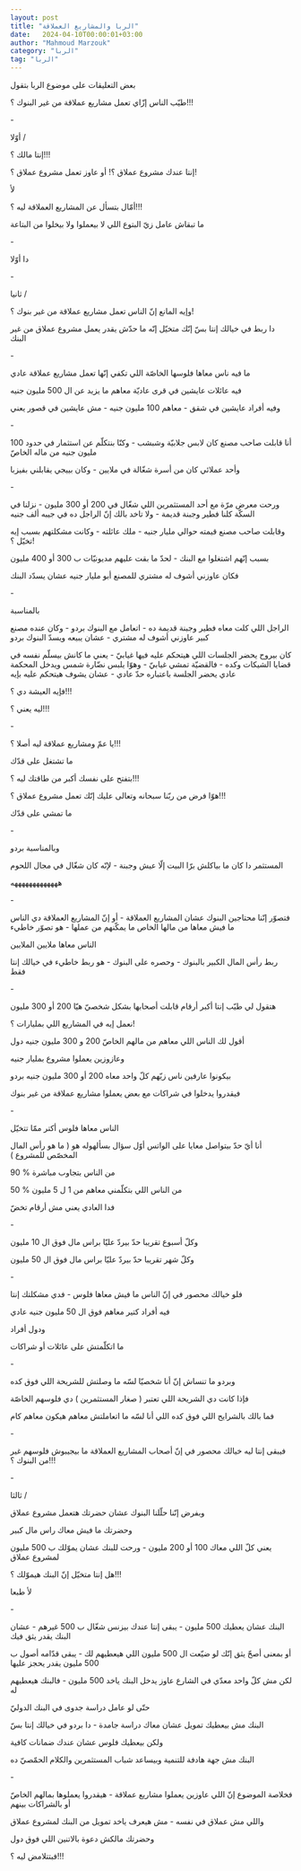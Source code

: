 ```yaml
---
layout: post
title: "الربا والمشاريع العملاقة"
date:   2024-04-10T00:00:01+03:00
author: "Mahmoud Marzouk"
category: "الربا"
tag: "الربا"
---
```



بعض التعليقات على موضوع الربا بتقول

طيّب الناس إزّاي تعمل مشاريع عملاقة من غير البنوك
؟!!!

\-

أوّلا /

إنتا مالك ؟!!!

إنتا عندك مشروع عملاق ؟! أو عاوز تعمل مشروع عملاق
؟!

لأ

أمّال بتسأل عن المشاريع العملاقة ليه ؟!!!

ما تبقاش عامل زيّ البتوع اللي لا بيعملوا ولا بيخلوا من
البتاعة

\-

دا أوّلا

\-

ثانيا /

وإيه المانع إنّ الناس تعمل مشاريع عملاقة من غير بنوك
؟!

دا ربط في خيالك إنتا بسّ إنّك متخيّل إنّه ما حدّش يقدر يعمل
مشروع عملاق من غير البنك

\-

ما فيه ناس معاها فلوسها الخاصّة اللي تكفي إنّها تعمل
مشاريع عملاقة عادي

فيه عائلات عايشين في قرى عاديّة معاهم ما يزيد عن ال 500
مليون جنيه

وفيه أفراد عايشين في شقق - معاهم 100 مليون جنيه - مش
عايشين في قصور يعني

\-

أنا قابلت صاحب مصنع كان لابس جلابيّة وشبشب - وكنّا بنتكلّم
عن استثمار في حدود 100 مليون جنيه من ماله الخاصّ

وأحد عملائي كان من أسرة شغّالة في ملايين - وكان بييجي
يقابلني بفيزبا

\-

ورحت معرض مرّة مع أحد المستثمرين اللي شغّال في 200 أو 300
مليون - نزلنا في السكّة كلنا فطير وجبنة قديمة - ولا تاخد بالك إنّ الراجل
ده في جيبه ألف جنيه

وقابلت صاحب مصنع قيمته حوالي مليار جنيه - ملك عائلته -
وكانت مشكلتهم بسبب إيه تخيّل ؟!

بسبب إنّهم اشتغلوا مع البنك - لحدّ ما بقت عليهم مديونيّات ب
300 أو 400 مليون

فكان عاوزني أشوف له مشتري للمصنع أبو مليار جنيه عشان
يسدّد البنك

\-

بالمناسبة

الراجل اللي كلت معاه فطير وجبنة قديمة ده - اتعامل مع
البنوك بردو - وكان عنده مصنع كبير عاوزني أشوف له مشتري - عشان يبيعه ويسدّ
البنوك بردو

كان بيروح يحضر الجلسات اللي هيتحكم عليه فيها غيابيّ -
يعني ما كانش بيسلّم نفسه في قضايا الشيكات وكده - فالقضيّة تمشي غيابيّ -
وهوّا يلبس نضّارة شمس ويدخل المحكمة عادي يحضر الجلسة باعتباره حدّ عادي -
عشان يشوف هيتحكم عليه بإيه

فإيه العيشة دي ؟!!!

ليه يعني ؟!!!

\-

يا عمّ ومشاريع عملاقة ليه أصلا ؟!!!

ما تشتغل على قدّك

بتفتح على نفسك أكبر من طاقتك ليه ؟!!!

هوّا فرض من ربّنا سبحانه وتعالى عليك إنّك تعمل مشروع عملاق
؟!!!

ما تمشي على قدّك

\-

وبالمناسبة بردو

المستثمر دا كان ما بياكلش برّا البيت إلّا عيش وجبنة - لإنّه
كان شغّال في مجال اللحوم

هههههههههههههه

\-

فتصوّر إنّنا محتاجين البنوك عشان المشاريع العملاقة - أو إنّ
المشاريع العملاقة دي الناس ما فيش معاها من مالها الخاص ما يمكّنهم من
عملها - هو تصوّر خاطيء

الناس معاها ملايين الملايين

ربط رأس المال الكبير بالبنوك - وحصره على البنوك - هو ربط
خاطيء في خيالك إنتا فقط

\-

هتقول لي طيّب إنتا أكبر أرقام قابلت أصحابها بشكل شخصيّ هيّا
200 أو 300 مليون

نعمل إيه في المشاريع اللي بمليارات ؟!

أقول لك الناس اللي معاهم من مالهم الخاصّ 200 و 300 مليون
جنيه دول

وعازوزين يعملوا مشروع بمليار جنيه

بيكونوا عارفين ناس زيّهم كلّ واحد معاه 200 أو 300 مليون
جنيه بردو

فيقدروا يدخلوا في شراكات مع بعض يعملوا مشاريع عملاقة من
غير بنوك

\-

الناس معاها فلوس أكتر ممّا تتخيّل

أنا أيّ حدّ بيتواصل معايا على الواتس أوّل سؤال بسألهوله هو
( ما هو رأس المال المخصّص للمشروع )

90 % من الناس بتجاوب مباشرة

50 % من الناس اللي بتكلّمني معاهم من 1 ل 5 مليون

فدا العادي يعني مش أرقام تخضّ

\-

وكلّ أسبوع تقريبا حدّ بيردّ عليّا براس مال فوق ال 10
مليون

وكلّ شهر تقريبا حدّ بيردّ عليّا براس مال فوق ال 50
مليون

\-

فلو خيالك محصور في إنّ الناس ما فيش معاها فلوس - فدي
مشكلتك إنتا

فيه أفراد كتير معاهم فوق ال 50 مليون جنيه عادي

ودول أفراد

ما اتكلّمتش على عائلات أو شراكات

\-

وبردو ما تنساش إنّ أنا شخصيّا لسّه ما وصلتش للشريحة اللي
فوق كده

فإذا كانت دي الشريحة اللي تعتبر ( صغار المستثمرين ) دي
فلوسهم الخاصّة

فما بالك بالشرايح اللي فوق كده اللي أنا لسّه ما اتعاملتش
معاهم هيكون معاهم كام

\-

فيبقى إنتا ليه خيالك محصور في إنّ أصحاب المشاريع العملاقة
ما بيجيبوش فلوسهم غير من البنوك ؟!!!

\-

ثالثا /

وبفرض إنّنا حلّلنا البنوك عشان حضرتك هتعمل مشروع
عملاق

وحضرتك ما فيش معاك راس مال كبير

يعني كلّ اللي معاك 100 أو 200 مليون - ورحت للبنك عشان
يموّلك ب 500 مليون لمشروع عملاق

هل إنتا متخيّل إنّ البنك هيموّلك ؟!!!

لأ طبعا

\-

البنك عشان يعطيك 500 مليون - يبقى إنتا عندك بيزنس شغّال ب
500 غيرهم - عشان البنك يقدر يثق فيك

أو بمعنى أصحّ يثق إنّك لو ضيّعت ال 500 مليون اللي هيعطيهم
لك - يبقى قدّامه أصول ب 500 مليون يقدر يحجز عليها

لكن مش كلّ واحد معدّي في الشارع عاوز يدخل البنك ياخد 500
مليون - فالبنك هيعطيهم له

حتّى لو عامل دراسة جدوى في البنك الدوليّ

البنك مش بيعطيك تمويل عشان معاك دراسة جامدة - دا بردو في
خيالك إنتا بسّ

ولكن بيعطيك فلوس عشان عندك ضمانات كافية

البنك مش جهة هادفة للتنمية وبيساعد شباب المستثمرين
والكلام الحمّصيّ ده

\-

فخلاصة الموضوع إنّ اللي عاوزين يعملوا مشاريع عملاقة -
هيقدروا يعملوها بمالهم الخاصّ أو بالشراكات بينهم

واللي مش عملاق في نفسه - مش هيعرف ياخد تمويل من البنك
لمشروع عملاق

وحضرتك مالكش دعوة بالاتنين اللي فوق دول

فبتتلامض ليه ؟!!!

